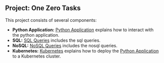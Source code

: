 ## Project: One Zero Tasks

This project consists of several components:

* **Python Application:**  [Python Application](./Flask-app/README.md) explains how to interact with the python application.
* **SQL:**  [SQL Queries](./sql-queries/queries.sql) includes the sql queries.
* **NoSQL:**  [NoSQL Queries](./nosql-queries/nosql.py) includes the nosql queries.
* **Kubernetes:**  [Kubernetes](./Kubernetes/README.md) explains how to deploy the [Python Application](./Flask-app/app.py) to a Kubernetes cluster.
